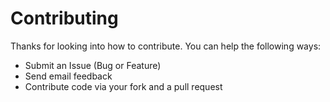 # Contributing

Thanks for looking into how to contribute. You can help the following ways:

- Submit an Issue (Bug or Feature)
- Send email feedback
- Contribute code via your fork and a pull request
